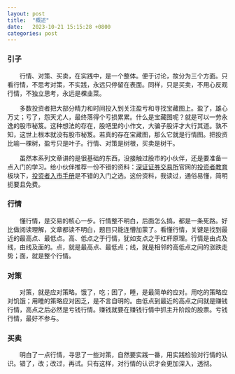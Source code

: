 ```yaml
---
layout: post
title:  "概述"
date:   2023-10-21 15:15:28 +0800
categories: post
---
```


### 引子

&#8195;&#8195;行情、对策、买卖，在实践中，是一个整体。便于讨论，故分为三个方面。只看行情，不思考对策，不实践，永远只停留在表面。同样，只是买卖，不用心反观行情，不独立思考，永远是棵韭菜。

&#8195;&#8195;多数投资者把大部分精力和时间投入到关注盈亏和寻找宝藏图上。盈了，雄心万丈；亏了，怨天尤人，最终落得个亏损累累。什么是宝藏图呢？就是可以一劳永逸的股市秘笈。这种想法的存在，股吧里的小作文，大骗子股评才大行其道。孰不知，这世上根本就没有股市秘笈。若真的存在宝藏图，那么它就是行情图。把投资比喻一棵树，盈亏只是叶子。行情、对策是树根，买卖是树干。

&#8195;&#8195;虽然本系列文章讲的是很基础的东西，没接触过股市的小伙伴，还是要准备一点入门的学习。给小伙伴推荐一份不错的资料：[深证证券交易所](http://www.szse.cn/)官网的[投资者教育](https://investor.szse.cn/)板块下，[投资者入市手册](https://investor.szse.cn/institute/bookshelf/manualseriesbook/index.html)是不错的入门之选。这份资料，我读过，通俗易懂，简明扼要且免费。


###  行情
&#8195;&#8195;懂行情，是交易的核心一步。行情整不明白，后面怎么搞，都是一条死路。好比做阅读理解，文章都读不明白，题目只能连懵加蒙了。看懂行情，关键是找到最近的最高点、最低点。高、低点之于行情，犹如支点之于杠杆原理。行情是由点及线，由线及面的。点，就是最高点、最低点；线，就是相邻的高低点之间的涨跌走势；面，就是整个行情。

###  对策
&#8195;&#8195;对策，就是应对策略。饿了，吃；困了，睡，是最简单的应对。用吃的策略应对饥饿；用睡的策略应对困乏，是不言自明的。由低点到最近的高点之间就是赚钱行情，高点之后必然是亏钱行情。赚钱就要在赚钱行情中抓主升阶段的股票。亏钱行情，最好不参与。

###  买卖
&#8195;&#8195;明白了一点行情，寻思了一些对策，自然要实践一番，用实践检验对行情的认识。错了，改；改过，再试。只有这样，对行情的认识才会更加深入，透彻。